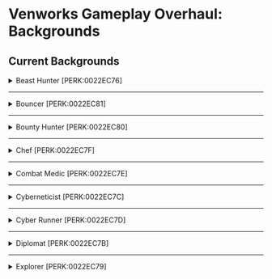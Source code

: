 # Venworks Gameplay Overhaul: Backgrounds

## Current Backgrounds

<details>

<summary>Beast Hunter [PERK:0022EC76]</summary>

### Existing

#### Description
From the Ashta of Akila to the Terrormorphs that plague the whole of the Settled Systems, hostile alien life abounds. You've learned the skills to track them, find them, and take them down.

#### Effects
- None 

#### Traits 
- Fitness
- Ballistics
- Gastronomy

### Overhauled

#### Description
From Critters to Apex Predators hostile alien life abounds. You've learned the skills to track them, take them down, and roast'em up. (15% bonus damage to aliens)

#### Effects
- Passive Effect: 15% bonus damage to aliens

#### Traits 
- Rifle Certification
- Zoology
- Gastronomy

</details>

-------------------------------------------------------------------------------

<details>

<summary>Bouncer [PERK:0022EC81]</summary>

### Existing

#### Description
You've worked the line at the toughest clubs in the Settled Systems. Back then, you learned that most non-lethal confrontations can be solved one of two ways: a strong right hook, or a more strongly secured door.

#### Effects
None 

#### Traits 
 - Boxing
 - Security
 - Fitness

### Existing

#### Description
You've worked the line at the toughest clubs in the Settled Systems. Back then, you learned that most non-lethal confrontations can be solved one of two ways: a strong right hook, or a strong defense.

#### Effects
- 15% physical damage reduction

#### Traits 
 - Boxing
 - Martial Arts
 - Fitness

</details>

-------------------------------------------------------------------------------

<details>

<summary>Bounty Hunter [PERK:0022EC80]</summary>

### Existing

#### Description
Wherever there are wanted individuals, there are those who profit from their capture. And your quarry knows that in the vastness of space, they can run... but they can't hide.

#### Effects
None 

#### Traits 
 - Piloting
 - Targeting Control Systems
 - Boost Pack Training

### Existing

#### Description
Wherever there are wanted individuals, there are those who profit from their capture. And your quarry knows that in the vastness of space, they can run... but they can't hide.

#### Effects
- Passive Effect: 15% increase in mission rewards and experience

#### Traits 
 - Intimidation
 - Boost Pack Training
 - Boost Assault Training

</details>

-------------------------------------------------------------------------------

<details>

<summary>Chef  [PERK:0022EC7F]</summary>

### Existing

#### Description
While the unrefined masses scarfed down Chunks by the shipload, you catered to those with a more... discerning palate. In your kitchen, countless alien species became true culinary masterpieces.

#### Effects
None 

#### Traits 
 - Gastronomy
 - Dueling
 - Scavenging

### Existing

#### Description
While the unrefined masses scarfed down Chunks by the shipload, you catered to those with a more... discerning palate. In your kitchen, countless alien species became true culinary masterpieces.

#### Effects
- Passive Effect: 15% increase food/drink buff magnitude and duration
- Passive Effect: 15% increase damage with a knife

#### Traits 
 - Gastronomy
 - Wellness
 - Dueling

</details>

-------------------------------------------------------------------------------

<details>

<summary>Combat Medic [PERK:0022EC7E]</summary>

### Existing

#### Description
Leave it to human beings to fight over something as infinite as outer space. That's where you come in. You've never been afraid to take on the enemy... but you'd much rather take care of your friends.

#### Effects
None 

#### Traits 
 - Pistol Certification
 - Medicine
 - Wellness

### Existing

#### Description
Leave it to human beings to fight over something as infinite as outer space. That's where you come in. You've never been afraid to take on the enemy... but you'd much rather take care of your friends.

#### Effects
- Passive Effect: 15% AoE heal over time

#### Traits 
 - Pistol Certification
 - Medicine
 - Wellness

</details>

-------------------------------------------------------------------------------

<details>

<summary>Cyberneticist [PERK:0022EC7C]</summary>

### Existing

#### Description
Robots? Mere toys. Neuroamps? Good for parlor tricks. The Colony War may have made implants and upgrades available to veterans, but you once saw a greater future. Humans and machines, as one. 

#### Effects
None 

#### Traits 
 - Medicine
 - Security
 - Lasers

### Existing

#### Description
Robots? Mere toys. Neuroamps? Good for parlor tricks. The Colony War may have made implants and upgrades available to veterans, but you once saw a greater future. Humans and machines, as one.

#### Effects
- Passive Effect: Remote control of robots and turrets
- Active Skill: Deploy leveled turret for 30 seconds

#### Traits 
 - Robots
 - Scavenging
 - Security

</details>

-------------------------------------------------------------------------------

<details>

<summary>Cyber Runner [PERK:0022EC7D]</summary>

### Existing

#### Description
From Neon to New Atlantis, the megacorps stand as monuments to power, prestige and profit. You've worked both for and against them, on the inside and out, often sacrificing conscience for credits.

#### Effects
None 

#### Traits 
 - Stealth
 - Security
 - Theft

### Existing

#### Description
From Neon to New Atlantis, the megacorps stand as monuments to power, prestige and profit. You've worked both for and against them, on the inside and out, often sacrificing conscience for credits.

#### Effects
- Active Skill: Once every few minutes you can force unlock a door or container

#### Traits 
 - Stealth
 - Security
 - Theft

</details>

-------------------------------------------------------------------------------

<details>

<summary>Diplomat [PERK:0022EC7B]</summary>

### Existing

#### Description
The wars are over. Peace now reigns the Settled Systems. But only because there are those quietly fighting to keep it. Because of you, agreements were signed, words were heeded... lives were spared.

#### Effects
None 

#### Traits 
 - Stealth
 - Security
 - Theft

### Existing

#### Description
From Neon to New Atlantis, the megacorps stand as monuments to power, prestige and profit. You've worked both for and against them, on the inside and out, often sacrificing conscience for credits.

#### Effects
- Passive Skill: Randomly you can bribe someone with no credit loss or succeed in a persuasion attempt

#### Traits 
 - Persuasion
 - Diplomacy
 - Commerce

</details>

-------------------------------------------------------------------------------

<details>

<summary>Explorer [PERK:0022EC79]</summary>

### Existing

#### Description
They said exploration is a lost art. You didn't listen. As the major factions argued over the space they desperately tried to control, you were busy uncovering the wonders of the Settled Systems.

#### Effects
None 

#### Traits 
 - Lasers
 - Astrodynamics
 - Surveying

### Existing

#### Description
They said exploration is a lost art. You didn't listen. As the major factions argued over the space they desperately tried to control, you were busy uncovering the wonders of the Settled Systems.

#### Effects
- Passive Skill: ????

#### Traits 
 - ???
 - ???
 - ???

</details>


